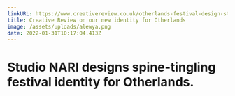 ```yaml
---
linkURL: https://www.creativereview.co.uk/otherlands-festival-design-studio-nari/
title: Creative Review on our new identity for Otherlands
image: /assets/uploads/alewya.png
date: 2022-01-31T10:17:04.413Z
---
```

# Studio NARI designs spine-tingling festival identity for Otherlands.